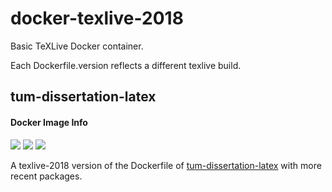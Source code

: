 # docker-texlive-2018
Basic TeXLive Docker container.

Each Dockerfile.version reflects a different texlive build.

## tum-dissertation-latex 
#### Docker Image Info
[![](https://images.microbadger.com/badges/image/mvonbun/docker-texlive-2018:tum-dissertation-latex.svg)](https://microbadger.com/images/mvonbun/docker-texlive-2018:tum-dissertation-latex "Get your own image badge on microbadger.com")
[![](https://images.microbadger.com/badges/version/mvonbun/docker-texlive-2018:tum-dissertation-latex.svg)](https://microbadger.com/images/mvonbun/docker-texlive-2018:tum-dissertation-latex "Get your own version badge on microbadger.com")
[![](https://images.microbadger.com/commit/version/mvonbun/docker-texlive-2018:tum-dissertation-latex.svg)](https://microbadger.com/images/mvonbun/docker-texlive-2018:tum-dissertation-latex "Get your own version badge on microbadger.com")

A texlive-2018 version of the Dockerfile of
[tum-dissertation-latex](https://github.com/TUM-LIS/tum-dissertation-latex) with
more recent packages.



